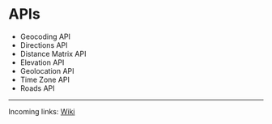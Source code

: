 # APIs

* Geocoding API
* Directions API 
* Distance Matrix API
* Elevation API
* Geolocation API
* Time Zone API
* Roads API


----
Incoming links:
[Wiki](/README.md)
